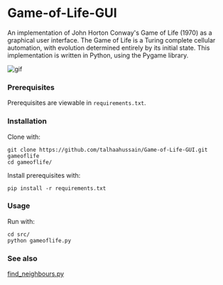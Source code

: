 # Game-of-Life-GUI
An implementation of John Horton Conway's Game of Life (1970) as a graphical user interface. The Game of Life is a Turing complete cellular automation, with evolution determined entirely by its initial state. This implementation is written in Python, using the Pygame library.

![gif](https://github.com/talhaahussain/Game-of-Life-GUI/blob/main/game.gif)

### Prerequisites

Prerequisites are viewable in `requirements.txt`.

### Installation

Clone with:

```shell
git clone https://github.com/talhaahussain/Game-of-Life-GUI.git gameoflife
cd gameoflife/
```

Install prerequisites with:

```shell
pip install -r requirements.txt
```

### Usage

Run with:

```shell
cd src/
python gameoflife.py
```

### See also

[find_neighbours.py](https://gist.github.com/talhaahussain/133fe1a05242858376341d9401f008bb)
